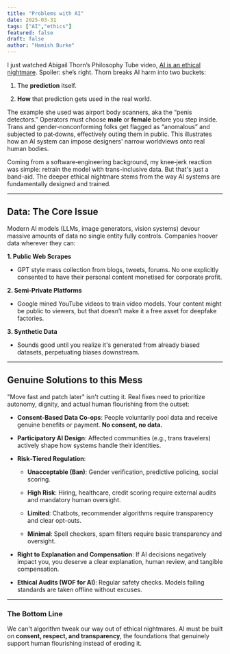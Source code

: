 ```yaml
---
title: "Problems with AI"
date: 2025-03-31
tags: ["AI","ethics"]
featured: false
draft: false
author: "Hamish Burke"
---
```


I just watched Abigail Thorn’s Philosophy Tube video, [AI is an ethical nightmare](https://www.youtube.com/watch?v=AaU6tI2pb3M). Spoiler: she’s right. Thorn breaks AI harm into two buckets:

1. The **prediction** itself.
    
2. **How** that prediction gets used in the real world.
    

The example she used was airport body scanners, aka the “penis detectors.” Operators must choose **male** or **female** before you step inside. Trans and gender‑nonconforming folks get flagged as “anomalous” and subjected to pat‑downs, effectively outing them in public. This illustrates how an AI system can impose designers' narrow worldviews onto real human bodies.

Coming from a software‑engineering background, my knee‑jerk reaction was simple: retrain the model with trans-inclusive data. But that's just a band-aid. The deeper ethical nightmare stems from the way AI systems are fundamentally designed and trained.

---

## Data: The Core Issue

Modern AI models (LLMs, image generators, vision systems) devour massive amounts of data no single entity fully controls. Companies hoover data wherever they can:

**1. Public Web Scrapes**

- GPT style mass collection from blogs, tweets, forums. No one explicitly consented to have their personal content monetised for corporate profit.
    

**2. Semi‑Private Platforms**

- Google mined YouTube videos to train video models. Your content might be public to viewers, but that doesn’t make it a free asset for deepfake factories.
    

**3. Synthetic Data**

- Sounds good until you realize it's generated from already biased datasets, perpetuating biases downstream.
    

---

## Genuine Solutions to this Mess

"Move fast and patch later" isn't cutting it. Real fixes need to prioritize autonomy, dignity, and actual human flourishing from the outset:

- **Consent-Based Data Co‑ops**: People voluntarily pool data and receive genuine benefits or payment. **No consent, no data.**
    
- **Participatory AI Design**: Affected communities (e.g., trans travelers) actively shape how systems handle their identities.
    
- **Risk‑Tiered Regulation**:
    
    - **Unacceptable (Ban)**: Gender verification, predictive policing, social scoring.
        
    - **High Risk**: Hiring, healthcare, credit scoring require external audits and mandatory human oversight.
        
    - **Limited**: Chatbots, recommender algorithms require transparency and clear opt-outs.
        
    - **Minimal**: Spell checkers, spam filters require basic transparency and oversight.
        
- **Right to Explanation and Compensation**: If AI decisions negatively impact you, you deserve a clear explanation, human review, and tangible compensation.
    
- **Ethical Audits (WOF for AI)**: Regular safety checks. Models failing standards are taken offline without excuses.
    

---

### The Bottom Line

We can't algorithm tweak our way out of ethical nightmares. AI must be built on **consent, respect, and transparency**, the foundations that genuinely support human flourishing instead of eroding it.
